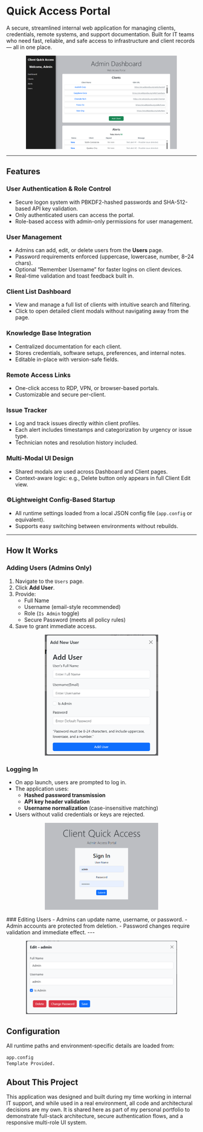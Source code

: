 # Quick Access Portal

A secure, streamlined internal web application for managing clients, credentials, remote systems, and support documentation. Built for IT teams who need fast, reliable, and safe access to infrastructure and client records — all in one place.

<p align="center">
  <img src="https://raw.githubusercontent.com/kl3mta3/QuickAccessPortal/master/img/dashboard.png" alt="Dashboard Preview" width="400">
</p>

---

## Features

### User Authentication & Role Control
- Secure logon system with PBKDF2-hashed passwords and SHA-512-based API key validation.
- Only authenticated users can access the portal.
- Role-based access with admin-only permissions for user management.

### User Management
- Admins can add, edit, or delete users from the **Users** page.
- Password requirements enforced (uppercase, lowercase, number, 8–24 chars).
- Optional “Remember Username” for faster logins on client devices.
- Real-time validation and toast feedback built in.


### Client List Dashboard
- View and manage a full list of clients with intuitive search and filtering.
- Click to open detailed client modals without navigating away from the page.

### Knowledge Base Integration
- Centralized documentation for each client.
- Stores credentials, software setups, preferences, and internal notes.
- Editable in-place with version-safe fields.

### Remote Access Links
- One-click access to RDP, VPN, or browser-based portals.
- Customizable and secure per-client.

### Issue Tracker
- Log and track issues directly within client profiles.
- Each alert includes timestamps and categorization by urgency or issue type.
- Technician notes and resolution history included.

### Multi-Modal UI Design
- Shared modals are used across Dashboard and Client pages.
- Context-aware logic: e.g., Delete button only appears in full Client Edit view.

### ⚙Lightweight Config-Based Startup
- All runtime settings loaded from a local JSON config file (`app.config` or equivalent).
- Supports easy switching between environments without rebuilds.

---

## How It Works

### Adding Users (Admins Only)
1. Navigate to the `Users` page.
2. Click **Add User**.
3. Provide:
   - Full Name
   - Username (email-style recommended)
   - Role (`Is Admin` toggle)
   - Secure Password (meets all policy rules)
4. Save to grant immediate access.

<p align="center">
  <img src="https://raw.githubusercontent.com/kl3mta3/QuickAccessPortal/master/img/add_user.png" alt="Add User Preview" width="300">
</p>

### Logging In
- On app launch, users are prompted to log in.
- The application uses:
  - **Hashed password transmission**
  - **API key header validation**
  - **Username normalization** (case-insensitive matching)
- Users without valid credentials or keys are rejected.
<p align="center">
  <img src="https://raw.githubusercontent.com/kl3mta3/QuickAccessPortal/master/img/sign_in.png" alt="Sign In Preview" width="300">
</p>
### Editing Users
- Admins can update name, username, or password.
- Admin accounts are protected from deletion.
- Password changes require validation and immediate effect.
---
<p align="center">
  <img src="https://raw.githubusercontent.com/kl3mta3/QuickAccessPortal/master/img/edit_user.png" alt="Edit User Preview" width="400">
</p>

## Configuration

All runtime paths and environment-specific details are loaded from:

```plaintext
app.config
Template Provided. 
```
## About This Project
This application was designed and built during my time working in internal IT support, and while used in a real environment, all code and architectural decisions are my own. It is shared here as part of my personal portfolio to demonstrate full-stack architecture, secure authentication flows, and a responsive multi-role UI system.

